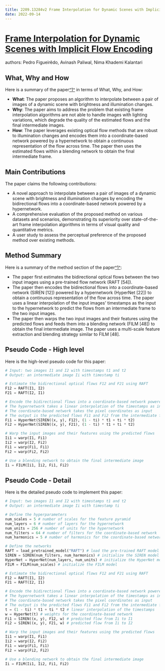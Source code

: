 ```yaml
---
title: 2209.13284v2 Frame Interpolation for Dynamic Scenes with Implicit Flow Encoding
date: 2022-09-14
---
```


# [Frame Interpolation for Dynamic Scenes with Implicit Flow Encoding](http://arxiv.org/abs/2209.13284v2)

authors: Pedro Figueirêdo, Avinash Paliwal, Nima Khademi Kalantari


## What, Why and How

[1]: https://arxiv.org/pdf/2209.13284v2 "Frame Interpolation for Dynamic Scenes with Implicit Flow Encoding"
[2]: https://arxiv.org/abs/2209.13284 "[2209.13284] Frame Interpolation for Dynamic Scenes with Implicit Flow ..."
[3]: http://export.arxiv.org/abs/2303.13284v2 "[2303.13284v2] GETT-QA: Graph Embedding based T2T Transformer for ..."

Here is a summary of the paper[^1^][1] in terms of What, Why, and How:

- **What**: The paper proposes an algorithm to interpolate between a pair of images of a dynamic scene with brightness and illumination changes.
- **Why**: The paper aims to address the problem that existing frame interpolation algorithms are not able to handle images with lighting variations, which degrade the quality of the estimated flows and the final intermediate images.
- **How**: The paper leverages existing optical flow methods that are robust to illumination changes and encodes them into a coordinate-based network powered by a hypernetwork to obtain a continuous representation of the flow across time. The paper then uses the estimated flows within a blending network to obtain the final intermediate frame.

## Main Contributions

The paper claims the following contributions:

- A novel approach to interpolate between a pair of images of a dynamic scene with brightness and illumination changes by encoding the bidirectional flows into a coordinate-based network powered by a hypernetwork.
- A comprehensive evaluation of the proposed method on various datasets and scenarios, demonstrating its superiority over state-of-the-art frame interpolation algorithms in terms of visual quality and quantitative metrics.
- A user study to assess the perceptual preference of the proposed method over existing methods.

## Method Summary

[1]: https://arxiv.org/pdf/2209.13284v2 "Frame Interpolation for Dynamic Scenes with Implicit Flow Encoding"
[2]: https://arxiv.org/abs/2209.13284 "[2209.13284] Frame Interpolation for Dynamic Scenes with Implicit Flow ..."
[3]: http://export.arxiv.org/abs/2303.13284v2 "[2303.13284v2] GETT-QA: Graph Embedding based T2T Transformer for ..."

Here is a summary of the method section of the paper[^1^][1]:

- The paper first estimates the bidirectional optical flows between the two input images using a pre-trained flow network (RAFT [54]).
- The paper then encodes the bidirectional flows into a coordinate-based network (SIREN [12]) powered by a hypernetwork (HyperNet [22]) to obtain a continuous representation of the flow across time. The paper uses a linear interpolation of the input images' timestamps as the input to the hypernetwork to predict the flows from an intermediate frame to the two input images.
- The paper then warps the two input images and their features using the predicted flows and feeds them into a blending network (FILM [48]) to obtain the final intermediate image. The paper uses a multi-scale feature extraction and blending strategy similar to FILM [48].

## Pseudo Code - High level

Here is the high-level pseudo code for this paper:

```python
# Input: two images I1 and I2 with timestamps t1 and t2
# Output: an intermediate image Ii with timestamp ti

# Estimate the bidirectional optical flows F12 and F21 using RAFT
F12 = RAFT(I1, I2)
F21 = RAFT(I2, I1)

# Encode the bidirectional flows into a coordinate-based network powered by a hypernetwork
# The hypernetwork takes a linear interpolation of the timestamps as input
# The coordinate-based network takes the pixel coordinates as input
# The output is the predicted flows Fi1 and Fi2 from the intermediate frame to the input images
Fi1 = HyperNet(SIREN((x, y), F12), (1 - ti) * t1 + ti * t2)
Fi2 = HyperNet(SIREN((x, y), F21), (1 - ti) * t1 + ti * t2)

# Warp the input images and their features using the predicted flows
Ii1 = warp(I1, Fi1)
Ii2 = warp(I2, Fi2)
Fi1 = warp(Fi1, Fi1)
Fi2 = warp(Fi2, Fi2)

# Use a blending network to obtain the final intermediate image
Ii = FILM(Ii1, Ii2, Fi1, Fi2)
```

## Pseudo Code - Detail

Here is the detailed pseudo code to implement this paper:

```python
# Input: two images I1 and I2 with timestamps t1 and t2
# Output: an intermediate image Ii with timestamp ti

# Define the hyperparameters
num_scales = 5 # number of scales for the feature pyramid
num_layers = 6 # number of layers for the hypernetwork
num_units = 256 # number of units for the hypernetwork
num_filters = 64 # number of filters for the coordinate-based network
num_harmonics = 5 # number of harmonics for the coordinate-based network

# Define the networks
RAFT = load_pretrained_model("RAFT") # load the pre-trained RAFT model
SIREN = SIREN(num_filters, num_harmonics) # initialize the SIREN model
HyperNet = HyperNet(num_layers, num_units) # initialize the HyperNet model
FILM = FILM(num_scales) # initialize the FILM model

# Estimate the bidirectional optical flows F12 and F21 using RAFT
F12 = RAFT(I1, I2)
F21 = RAFT(I2, I1)

# Encode the bidirectional flows into a coordinate-based network powered by a hypernetwork
# The hypernetwork takes a linear interpolation of the timestamps as input
# The coordinate-based network takes the pixel coordinates as input
# The output is the predicted flows Fi1 and Fi2 from the intermediate frame to the input images
t = (1 - ti) * t1 + ti * t2 # linear interpolation of the timestamps
w = HyperNet(t) # weights for the coordinate-based network
Fi1 = SIREN((x, y), F12, w) # predicted flow from Ii to I1
Fi2 = SIREN((x, y), F21, w) # predicted flow from Ii to I2

# Warp the input images and their features using the predicted flows
Ii1 = warp(I1, Fi1)
Ii2 = warp(I2, Fi2)
Fi1 = warp(Fi1, Fi1)
Fi2 = warp(Fi2, Fi2)

# Use a blending network to obtain the final intermediate image
Ii = FILM(Ii1, Ii2, Fi1, Fi2)
```